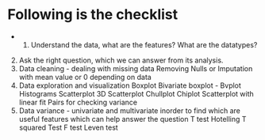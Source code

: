 
# Following is the checklist 
  * 1. Understand the data, what are the features? What are the datatypes?
  2. Ask the right question, which we can answer from its analysis.
  3. Data cleaning - dealing with missing data 
        Removing Nulls 
        or 
        Imputation with mean value or 0 depending on data 
  4. Data exploration and visualization
        Boxplot
        Bivariate boxplot - Bvplot
        Histograms 
        Scatterplot
        3D Scatterplot
        Chullplot
        Chiplot
        Scatterplot with linear fit 
        Pairs for checking variance
  5. Data variance - univariate and multivariate inorder to find which are useful features which can help answer the question
        T test
        Hotelling T squared Test
        F test
        Leven test

